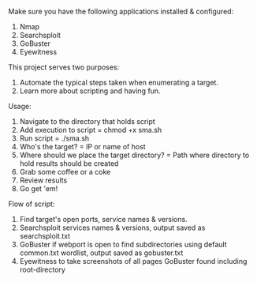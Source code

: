 Make sure you have the following applications installed & configured:
  1. Nmap
  2. Searchsploit
  3. GoBuster
  4. Eyewitness

This project serves two purposes:
  1. Automate the typical steps taken when enumerating a target.
  2. Learn more about scripting and having fun.
  
Usage:
  1. Navigate to the directory that holds script
  2. Add execution to script = chmod +x sma.sh
  3. Run script = ./sma.sh
  4. Who's the target? = IP or name of host
  5. Where should we place the target directory? = Path where directory to hold results should be created
  6. Grab some coffee or a coke
  7. Review results
  8. Go get 'em!
  
Flow of script: 
  1. Find target's open ports, service names & versions.
  2. Searchsploit services names & versions, output saved as searchsploit.txt
  3. GoBuster if webport is open to find subdirectories using default common.txt wordlist, output saved as gobuster.txt
  4. Eyewitness to take screenshots of all pages GoBuster found including root-directory
